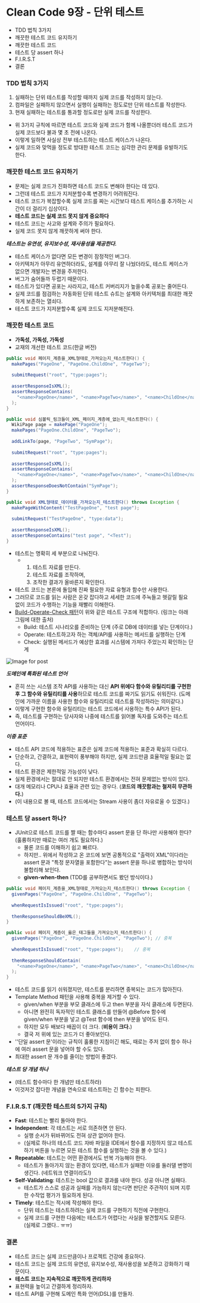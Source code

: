 # Clean Code 9장 - 단위 테스트

- TDD 법칙 3가지
- 깨끗한 테스트 코드 유지하기
- 깨끗한 테스트 코드
- 테스트 당 assert 하나
- F.I.R.S.T
- 결론



### TDD 법칙 3가지

1. 실패하는 단위 테스트를 작성할 때까지 실제 코드를 작성하지 않는다.
2. 컴파일은 실패하지 않으면서 실행이 실패하는 정도로만 단위 테스트를 작성한다.
3. 현재 실패하는 테스트를 통과할 정도로만 실제 코드를 작성한다.

- 위 3가지 규칙에 따르면 테스트 코드와 실제 코드가 함께 나올뿐더러 테스트 코드가 실제 코드보다 불과 몇 초 전에 나온다.
- 이렇게 일하면 사실상 전부 테스트하는 테스트 케이스가 나온다.
- 실제 코드와 맞먹을 정도로 방대한 테스트 코드는 심각한 관리 문제를 유발하기도 한다.



### 깨끗한 테스트 코드 유지하기

- 문제는 실제 코드가 진화하면 테스트 코드도 변해야 한다는 데 있다.
- 그런데 테스트 코드가 지저분할수록 변경하기 어려워진다.
- 테스트 코드가 복잡할수록 실제 코드를 짜는 시간보다 테스트 케이스를 추가하는 시간이 더 걸리기 십상이다.
- **테스트 코드는 실제 코드 못지 않게 중요하다**
- 테스트 코드는 사고와 설계와 주의가 필요하다.
- 실제 코드 못지 않게 깨끗하게 써야 한다.



***테스트는 유연성, 유지보수성, 재사용성을 제공한다.***

- 테스트 케이스가 없다면 모든 변경이 잠정적인 버그다.
- 아키텍처가 아무리 유연하더라도, 설계를 아무리 잘 나눴더라도, 테스트 케이스가 없으면 개발자는 변경을 주저한다.
- 버그가 숨어들까 두렵기 때문이다.
- 테스트가 있다면 공포는 사라지고, 테스트 커버리지가 높을수록 공포는 줄어든다.
- 실제 코드를 점검하는 자동화된 단위 테스트 슈트는 설계와 아키텍처를 최대한 깨끗하게 보존하는 열쇠다.
- 테스트 코드가 지저분할수록 실제 코드도 지저분해진다.



### 깨끗한 테스트 코드

- **가독성, 가독성, 가독성**
- 교재의 개선한 테스트 코드(한글 버전)



```java
public void 페이지_계층을_XML형태로_가져오는지_테스트한다() {
  makePages("PageOne", "PageOne.ChildOne", "PageTwo");
  
  submitRequest("root", "type:pages");
  
  assertResponseIsXML();
  assertResponseContains(
    "<name>PageOne</name>", "<name>PageTwo</name>", "<name>ChildOne</name>"
  );
}

public void 심볼릭_링크들이_XML_페이지_계층에_없는지_테스트한다() {
  WikiPage page = makePage("PageOne");
  makePages("PageOne.ChildOne", "PageTwo");
  
  addLinkTo(page, "PageTwo", "SymPage");
  
  submitRequest("root", "type:pages");
  
  assertResponseIsXML();
  assertResponseContains(
    "<name>PageOne</name>", "<name>PageTwo</name>", "<name>ChildOne</name>"
  );
  assertResponseDoesNotContain("SymPage");
}

public void XML형태로_데이터를_가져오는지_테스트한다() throws Exception {
  makePageWithContent("TestPageOne", "test page");
  
  submitRequest("TestPageOne", "type:data");
  
  assertResponseIsXML();
  assertResponseContains("test page", "<Test");
}
```

- 테스트는 명확히 세 부분으로 나눠진다.
  - 1. 테스트 자료를 만든다.
    2. 테스트 자료를 조작하며,
    3. 조작한 결과가 올바른지 확인한다.
- 테스트 코드는 본론에 돌입해 진짜 필요한 자료 유형과 함수만 사용한다.
- 그러므로 코드를 읽는 사람은 온갖 잡다하고 세세한 코드에 주눅들고 헷갈릴 필요 없이 코드가 수행하는 기능을 재빨리 이해한다.
- [Build-Operate-Check 패턴](https://medium.com/swlh/usual-production-patterns-applied-to-integration-tests-50a941f0b04a)이 위와 같은 테스트 구조에 적합하다. (링크는 아래 그림에 대한 출처)
  - Build: 테스트 시나리오를 준비하는 단계 (주로 DB에 데이터를 넣는 단계이다.)
  - Operate: 테스트하고자 하는 객체/API를 사용하는 메서드를 실행하는 단계
  - Check: 실행된 메서드가 예상한 효과를 시스템에 가져다 주었는지 확인하는 단계

![Image for post](https://miro.medium.com/max/1260/1*YslDrfj6TUWlQvaUoC3xXQ.jpeg)



***도메인에 특화된 테스트 언어***

- 흔히 쓰는 시스템 조작 API를 사용하는 대신 **API 위에다 함수와 유틸리티를 구현한 후 그 함수와 유틸리티를 사용**하므로 테스트 코드를 짜기도 읽기도 쉬워진다. (도메인에 가까운 이름을 사용한 함수와 유틸리티로 테스트를 작성하라는 의미같다.)
- 이렇게 구현한 함수와 유틸리티는 테스트 코드에서 사용하는 특수 API가 된다.
- 즉, 테스트를 구현하는 당사자와 나중에 테스트를 읽어볼 독자를 도와주는 테스트 언어이다.



***이중 표준***

- 테스트 API 코드에 적용하는 표준은 실제 코드에 적용하는 표준과 확실히 다르다.
- 단순하고, 간결하고, 표현력이 풍부해야 하지만, 실제 코드만큼 효율적일 필요는 없다.
- 테스트 환경은 제한적일 가능성이 낮다.
- 실제 환경에서는 절대로 안 되지만 테스트 환경에서는 전혀 문제없는 방식이 있다.
- 대개 메모리나 CPU나 효율과 관련 있는 경우다. (**코드의 깨끗함과는 철저히 무관하다.**)
- (이 내용으로 볼 때, 테스트 코드에서는 Stream 사용이 좀더 자유로울 수 있겠다.)



### 테스트 당 assert 하나?

- JUnit으로 테스트 코드를 짤 때는 함수마다 assert 문을 단 하나만 사용해야 한다? (훌륭하지만 때로는 여러 개도 필요하다.)
  - 물론 코드를 이해하기 쉽고 빠르다.
  - 하지만.. 위에서 작성하고 온 코드에 보면 공통적으로 "출력이 XML"이다라는 assert 문과 "특정 문자열을 포함한다"는 assert 문을 하나로 병합하는 방식이 불합리해 보인다.
  - **given-when-then**  (TDD를 공부하면서도 봤던 방식이다.)



```java
public void 페이지_계층을_XML형태로_가져오는지_테스트한다() throws Exception {
  givenPages("PageOne", "PageOne.ChildOne", "PageTwo");
  
  whenRequestIsIssued("root", "type:pages");
  
  thenResponseShouldBeXML();
}

public void 페이지_계층이_옳은_태그들을_가져오는지_테스트한다() {
  givenPages("PageOne", "PageOne.ChildOne", "PageTwo");	// 중복
  
  whenRequestIsIssued("root", "type:pages");	// 중복
  
  thenResponseShouldContain(
    "<name>PageOne</name>", "<name>PageTwo</name>", "<name>ChildOne</name>"
  );
}
```

- 테스트 코드를 읽기 쉬워졌지만, 테스트를 분리하면 중복되는 코드가 많아진다.
- Template Method 패턴을 사용해 중복을 제거할 수 있다.
  - given/when 부분을 부모 클래스에 두고 then 부분을 자식 클래스에 두면된다.
  - 아니면 완전히 독자적인 테스트 클래스를 만들어 @Before 함수에 given/when 부분을 넣고 @Test  함수에 then 부분을 넣어도 된다.
  - 하지만 모두 배보다 배꼽이 더 크다. (**비용이 크다.**)
  - 결국 저 위에 있는 코드가 더 좋아보인다.
- ''단일 assert 문'이라는 규칙이 훌륭한 지침이긴 해도, 때로는 주저 없이 함수 하나에 여러 assert 문을 넣어야 할 수도 있다.
- 최대한 assert 문 개수를 줄이는 방법이 좋겠다.



***테스트 당 개념 하나***

- (테스트 함수마다 한 개념만 테스트하라)
- 이것저것 잡다한 개념을 연속으로 테스트하는 긴 함수는 피한다.



### F.I.R.S.T (깨끗한 테스트의 5가지 규칙)

- **Fast**: 테스트는 빨리 돌아야 한다.
- **Independent**: 각 테스트는 서로 의존하면 안 된다.
  - 실행 순서가 뒤바뀌어도 전혀 상관 없어야 한다.
  - (실제로 하나의 테스트 코드 자바 파일을 IDE에서 함수를 지정하지 않고 테스트하기 버튼을 누르면 모든 테스트 함수를 실행하는 것을 볼 수 있다.)
- **Repeatable**: 테스트는 어떤 환경에서도 반복 가능해야 한다.
  - 테스트가 돌아가지 않는 환경이 있다면, 테스트가 실패한 이유를 둘러댈 변명이 생긴다. (네트워크 연결이라도!)
- **Self-Validating**: 테스트는 bool 값으로 결과를 내야 한다. 성공 아니면 실패다.
  - 테스트가 스스로 성공과 실패를 가늠하지 않는다면 판단은 주관적이 되며 지루한 수작업 평가가 필요하게 된다.
- **Timely**: 테스트는 적시에 작성해야 한다.
  - 단위 테스트는 테스트하려는 실제 코드를 구현하기 직전에 구현한다.
  - 실제 코드를 구현한 다음에는 테스트가 어렵다는 사실을 발견할지도 모른다. (실제로 그랬다.. ㅠㅠ)



### 결론

- 테스트 코드는 실제 코드만큼이나 프로젝트 건강에 중요하다.
- 테스트 코드는 실제 코드의 유연성, 유지보수성, 재사용성을 보존하고 강화하기 때문이다.
- **테스트 코드는 지속적으로 깨끗하게 관리하자**
- 표현력을 높이고 간결하게 정리하자.
- 테스트 API를 구현해 도메인 특화 언어(DSL)를 만들자.